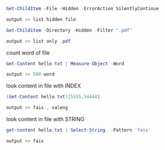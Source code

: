 
``` powershell
Get-ChildItem -File -Hidden -ErrorAction SilentlyContinue

output >> list hidden file 

Get-Childitem -Directory -Hidden -Filter ".pdf"

output >> list only .pdf 
```

count word of file 
```powershell
Get-Content hello.txt | Measure-Object -Word

output >> 500 word 
```

look content in file with INDEX 
```powershell
(Get-Content hello.txt)[5555,54444]

output >> fais , saleng 
```

look content in file with STRING
```powershell
get-content hello.txt | Select-String  -Pattern 'fais'

output >> fais 
```

